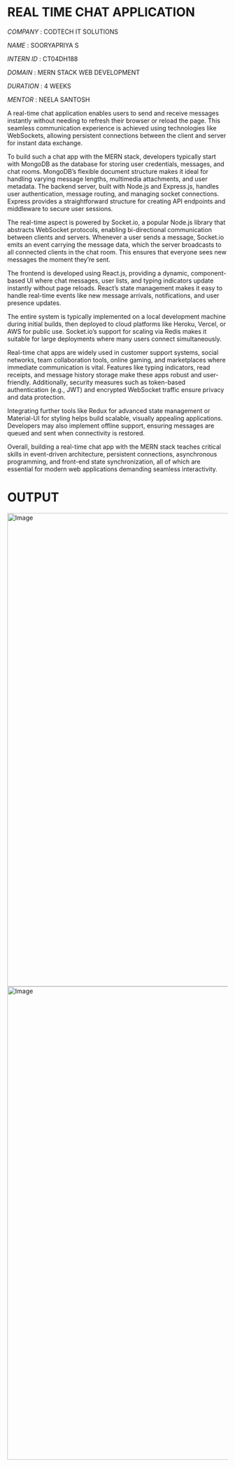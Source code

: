 # REAL TIME CHAT APPLICATION

*COMPANY* : CODTECH IT SOLUTIONS

*NAME* : SOORYAPRIYA S

*INTERN ID* : CT04DH188

*DOMAIN* : MERN STACK WEB DEVELOPMENT

*DURATION* : 4 WEEKS

*MENTOR* : NEELA SANTOSH

  A real-time chat application enables users to send and receive messages instantly without needing to refresh their browser or reload the page. This seamless communication experience is achieved using technologies like WebSockets, allowing persistent connections between the client and server for instant data exchange.

To build such a chat app with the MERN stack, developers typically start with MongoDB as the database for storing user credentials, messages, and chat rooms. MongoDB’s flexible document structure makes it ideal for handling varying message lengths, multimedia attachments, and user metadata. The backend server, built with Node.js and Express.js, handles user authentication, message routing, and managing socket connections. Express provides a straightforward structure for creating API endpoints and middleware to secure user sessions.

The real-time aspect is powered by Socket.io, a popular Node.js library that abstracts WebSocket protocols, enabling bi-directional communication between clients and servers. Whenever a user sends a message, Socket.io emits an event carrying the message data, which the server broadcasts to all connected clients in the chat room. This ensures that everyone sees new messages the moment they’re sent.

The frontend is developed using React.js, providing a dynamic, component-based UI where chat messages, user lists, and typing indicators update instantly without page reloads. React’s state management makes it easy to handle real-time events like new message arrivals, notifications, and user presence updates.

The entire system is typically implemented on a local development machine during initial builds, then deployed to cloud platforms like Heroku, Vercel, or AWS for public use. Socket.io’s support for scaling via Redis makes it suitable for large deployments where many users connect simultaneously.

Real-time chat apps are widely used in customer support systems, social networks, team collaboration tools, online gaming, and marketplaces where immediate communication is vital. Features like typing indicators, read receipts, and message history storage make these apps robust and user-friendly. Additionally, security measures such as token-based authentication (e.g., JWT) and encrypted WebSocket traffic ensure privacy and data protection.

Integrating further tools like Redux for advanced state management or Material-UI for styling helps build scalable, visually appealing applications. Developers may also implement offline support, ensuring messages are queued and sent when connectivity is restored.

Overall, building a real-time chat app with the MERN stack teaches critical skills in event-driven architecture, persistent connections, asynchronous programming, and front-end state synchronization, all of which are essential for modern web applications demanding seamless interactivity.

# OUTPUT

<img width="1920" height="1080" alt="Image" src="https://github.com/user-attachments/assets/581c2964-1ddb-43e2-a477-b34bbea484d3" />
<img width="1920" height="1080" alt="Image" src="https://github.com/user-attachments/assets/918aced3-f7ec-44e1-8ce4-af97f69a26e2" />
